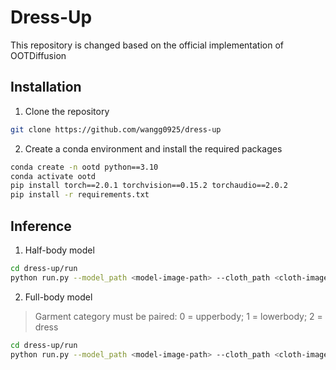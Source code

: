 # Dress-Up
This repository is changed based on the official implementation of OOTDiffusion

## Installation
1. Clone the repository

```sh
git clone https://github.com/wangg0925/dress-up
```

2. Create a conda environment and install the required packages

```sh
conda create -n ootd python==3.10
conda activate ootd
pip install torch==2.0.1 torchvision==0.15.2 torchaudio==2.0.2
pip install -r requirements.txt
```

## Inference
1. Half-body model

```sh
cd dress-up/run
python run.py --model_path <model-image-path> --cloth_path <cloth-image-path> --scale 2.0 --sample 4
```

2. Full-body model 

> Garment category must be paired: 0 = upperbody; 1 = lowerbody; 2 = dress

```sh
cd dress-up/run
python run.py --model_path <model-image-path> --cloth_path <cloth-image-path> --model_type dc --category 2 --scale 2.0 --sample 4
```
